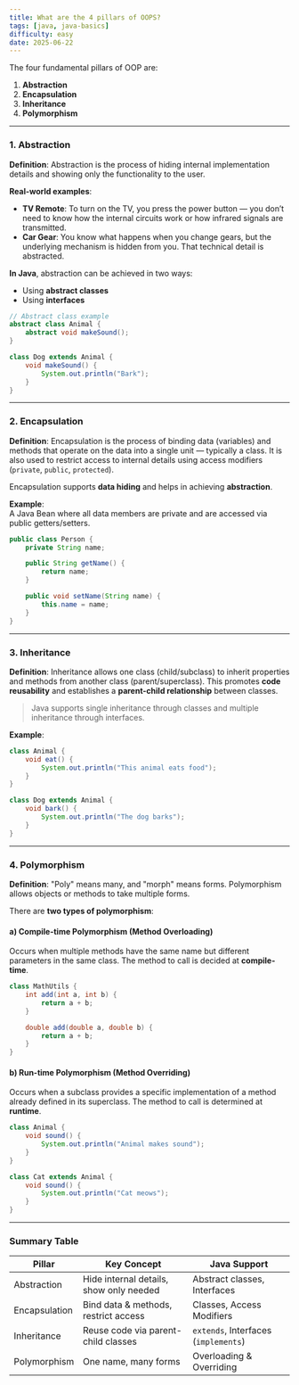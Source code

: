 ```yaml
---
title: What are the 4 pillars of OOPS?
tags: [java, java-basics]
difficulty: easy
date: 2025-06-22
---
```


The four fundamental pillars of OOP are:

1. **Abstraction**  
2. **Encapsulation**  
3. **Inheritance**  
4. **Polymorphism**

---

### 1. Abstraction

**Definition**: Abstraction is the process of hiding internal implementation details and showing only the functionality to the user.

**Real-world examples**:
- **TV Remote**: To turn on the TV, you press the power button — you don’t need to know how the internal circuits work or how infrared signals are transmitted.
- **Car Gear**: You know what happens when you change gears, but the underlying mechanism is hidden from you. That technical detail is abstracted.

**In Java**, abstraction can be achieved in two ways:
- Using **abstract classes**
- Using **interfaces**

```java
// Abstract class example
abstract class Animal {
    abstract void makeSound();
}

class Dog extends Animal {
    void makeSound() {
        System.out.println("Bark");
    }
}
```

---

### 2. Encapsulation

**Definition**: Encapsulation is the process of binding data (variables) and methods that operate on the data into a single unit — typically a class. It is also used to restrict access to internal details using access modifiers (`private`, `public`, `protected`).

Encapsulation supports **data hiding** and helps in achieving **abstraction**.

**Example**:  
A Java Bean where all data members are private and are accessed via public getters/setters.

```java
public class Person {
    private String name;

    public String getName() {
        return name;
    }

    public void setName(String name) {
        this.name = name;
    }
}
```

---

### 3. Inheritance

**Definition**: Inheritance allows one class (child/subclass) to inherit properties and methods from another class (parent/superclass). This promotes **code reusability** and establishes a **parent-child relationship** between classes.

> Java supports single inheritance through classes and multiple inheritance through interfaces.

**Example**:
```java
class Animal {
    void eat() {
        System.out.println("This animal eats food");
    }
}

class Dog extends Animal {
    void bark() {
        System.out.println("The dog barks");
    }
}
```

---

### 4. Polymorphism

**Definition**: "Poly" means many, and "morph" means forms. Polymorphism allows objects or methods to take multiple forms.

There are **two types of polymorphism**:

#### a) Compile-time Polymorphism (Method Overloading)
Occurs when multiple methods have the same name but different parameters in the same class. The method to call is decided at **compile-time**.

```java
class MathUtils {
    int add(int a, int b) {
        return a + b;
    }

    double add(double a, double b) {
        return a + b;
    }
}
```

#### b) Run-time Polymorphism (Method Overriding)
Occurs when a subclass provides a specific implementation of a method already defined in its superclass. The method to call is determined at **runtime**.

```java
class Animal {
    void sound() {
        System.out.println("Animal makes sound");
    }
}

class Cat extends Animal {
    void sound() {
        System.out.println("Cat meows");
    }
}
```

---

### Summary Table

| Pillar        | Key Concept                            | Java Support                         |
|---------------|----------------------------------------|--------------------------------------|
| Abstraction   | Hide internal details, show only needed| Abstract classes, Interfaces         |
| Encapsulation | Bind data & methods, restrict access   | Classes, Access Modifiers            |
| Inheritance   | Reuse code via parent-child classes    | `extends`, Interfaces (`implements`) |
| Polymorphism  | One name, many forms                   | Overloading & Overriding             |

